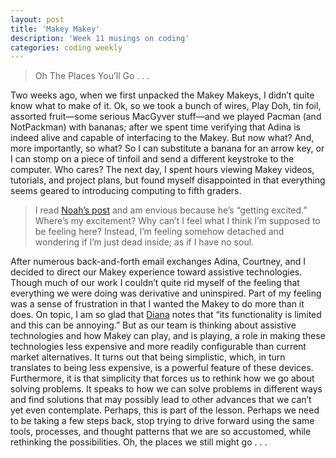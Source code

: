 ```yaml
---
layout: post
title: 'Makey Makey'
description: 'Week 11 musings on coding'
categories: coding weekly
---
```


> Oh The Places You’ll Go . . .

Two weeks ago, when we first unpacked the Makey Makeys, I didn’t quite know what to make of it. Ok, so we took a bunch of wires, Play Doh, tin foil, assorted fruit—some serious MacGyver stuff—and we played Pacman (and NotPackman) with bananas; after we spent time verifying that Adina is indeed alive and capable of interfacing to the Makey.  But now what?  And, more importantly, so what?  So I can substitute a banana for an arrow key, or I can stomp on a piece of tinfoil and send a different keystroke to the computer.  Who cares?  The next day, I spent hours viewing Makey videos, tutorials, and project plans, but found myself disappointed in that everything seems geared to introducing computing to fifth graders.  

> I read [Noah’s post]( http://noahmcmlln.github.io/blog/2016-04-06/progress-process.html) and am envious because he’s “getting excited.”  Where’s my excitement?  Why can’t I feel what I think I’m supposed to be feeling here?  Instead, I’m feeling somehow detached and wondering if I’m just dead inside; as if I have no soul.  

After numerous back-and-forth email exchanges Adina, Courtney, and I decided to direct our Makey experience toward assistive technologies.  Though much of our work I couldn’t quite rid myself of the feeling that everything we were doing was derivative and uninspired.  Part of my feeling was a sense of frustration in that I wanted the Makey to do more than it does.  On topic, I am so glad that [Diana]( http://dianarosenberger.github.io/blog/2016-04-06/week10post1.html) notes that “its functionality is limited and this can be annoying.”  But as our team is thinking about assistive technologies and how Makey can play, and is playing, a role in making these technologies less expensive and more readily configurable than current market alternatives.  It turns out that being simplistic, which, in turn translates to being less expensive, is a powerful feature of these devices.  Furthermore, it is that simplicity that forces us to rethink how we go about solving problems.  It speaks to how we can solve problems in different ways and find solutions that may possibly lead to other advances that we can’t yet even contemplate.  Perhaps, this is part of the lesson.  Perhaps we need to be taking a few steps back, stop trying to drive forward using the same tools, processes, and thought patterns that we are so accustomed, while rethinking the possibilities.  Oh, the places we still might go . . .
